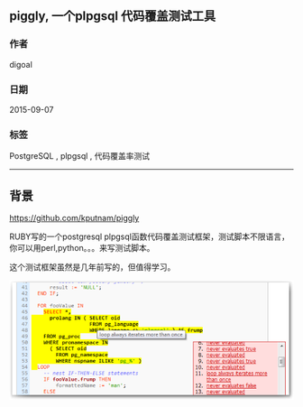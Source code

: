 ## piggly, 一个plpgsql 代码覆盖测试工具  
                                                                                             
### 作者                                                                            
digoal                                                                            
                                                                            
### 日期                                                                             
2015-09-07                                                                  
                                                                              
### 标签                                                                            
PostgreSQL , plpgsql , 代码覆盖率测试         
                                                                                        
----                                                                                        
                                                                                         
## 背景                 
https://github.com/kputnam/piggly  
  
RUBY写的一个postgresql plpgsql函数代码覆盖测试框架，测试脚本不限语言，你可以用perl,python。。。来写测试脚本。  
  
这个测试框架虽然是几年前写的，但值得学习。  
  
![pic](20150907_01_pic_001.png)  
